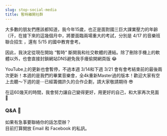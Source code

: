 ```yaml
---
slug: stop-social-media
title: 暫時離開社群
---
```

大多數的朋友們應該都知道，我今年15歲，也正是面對國三巨大課業壓力的年齡（汗​，在接下來的這幾個月中，將要面臨兩場重大的考試​，分別是 4/17 的音樂班聯合招生 ，還有 5/15 的國中教育會考​。

​因此，我決定從現在開始 “暫時“ 斷開我和社交軟體的連結。除了刪除手機上的軟體以外，也會直接封鎖網站DNS避免我手癢偷開網頁版 😂​

<!-- truncate -->

​YouTube上的更新也會暫停，不過本週 3/14和下週 3/21 會有會考結束前的最後兩次更新！​本週的是我們的畢業音樂會，全4k重新Master過的版本！歡迎大家有空上去聽～​下週的是⋯已經籌備許久的合作企劃，請大家敬請期待 😎

在這60幾天的時間，​我會努力讓自己變得更好，​用更好的自己，和大家再次見面 🥰

### Q&A 💬​

如果有急事要聯絡你的話怎麼辦？​  
目前打算開放 Email 和 Facebook 的私訊​。